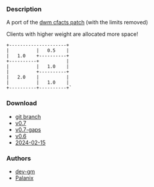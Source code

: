### Description
A port of the [dwm cfacts patch](https://dwm.suckless.org/patches/cfacts/) (with the limits removed)

Clients with higher weight are allocated more space!
```
+---------------------+
|          |   0.5    |
|   1.0    +----------+
+----------+          |
|          |   1.0    |
|          +----------+
|   2.0    |          |
|          |   1.0    |
+----------+----------+`
```
### Download
- [git branch](https://codeberg.org/Palanix/dwl/src/branch/cfact)
- [v0.7](https://codeberg.org/dwl/dwl-patches/raw/branch/main/patches/cfact/cfact-v0.7.patch)
- [v0.7-gaps](https://codeberg.org/dwl/dwl-patches/raw/branch/main/patches/cfact/cfact-v0.7-gaps.patch)
- [v0.6](https://codeberg.org/dwl/dwl-patches/raw/branch/main/patches/cfact/cfact-v0.6.patch)
- [2024-02-15](https://codeberg.org/dwl/dwl-patches/raw/branch/main/patches/cfact/cfact.patch)

### Authors
- [dev-gm](https://codeberg.org/dev-gm)
- [Palanix](https://codeberg.org/Palanix)
